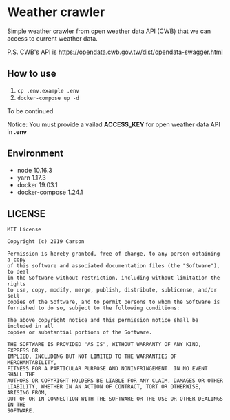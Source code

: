 # Weather crawler

Simple weather crawler from open weather data API (CWB) that we can access to current weather data.

P.S. CWB's API is https://opendata.cwb.gov.tw/dist/opendata-swagger.html

## How to use

1. `cp .env.example .env`
2. `docker-compose up -d`

To be continued

Notice: You must provide a vailad **ACCESS_KEY** for open weather data API in **.env**


## Environment

* node 10.16.3
* yarn 1.17.3
* docker 19.03.1
* docker-compose 1.24.1

## LICENSE

```
MIT License

Copyright (c) 2019 Carson

Permission is hereby granted, free of charge, to any person obtaining a copy
of this software and associated documentation files (the "Software"), to deal
in the Software without restriction, including without limitation the rights
to use, copy, modify, merge, publish, distribute, sublicense, and/or sell
copies of the Software, and to permit persons to whom the Software is
furnished to do so, subject to the following conditions:

The above copyright notice and this permission notice shall be included in all
copies or substantial portions of the Software.

THE SOFTWARE IS PROVIDED "AS IS", WITHOUT WARRANTY OF ANY KIND, EXPRESS OR
IMPLIED, INCLUDING BUT NOT LIMITED TO THE WARRANTIES OF MERCHANTABILITY,
FITNESS FOR A PARTICULAR PURPOSE AND NONINFRINGEMENT. IN NO EVENT SHALL THE
AUTHORS OR COPYRIGHT HOLDERS BE LIABLE FOR ANY CLAIM, DAMAGES OR OTHER
LIABILITY, WHETHER IN AN ACTION OF CONTRACT, TORT OR OTHERWISE, ARISING FROM,
OUT OF OR IN CONNECTION WITH THE SOFTWARE OR THE USE OR OTHER DEALINGS IN THE
SOFTWARE.
```
